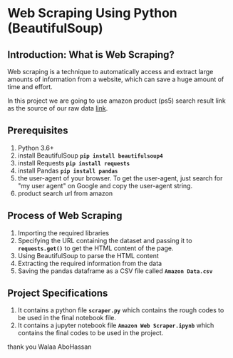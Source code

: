 # Web Scraping Using Python (BeautifulSoup)


## Introduction: What is Web Scraping?
Web scraping is a technique to automatically access and extract large amounts of information from a website, which can save a huge amount of time and effort. <br>

In this project we are going to use amazon product (ps5) search result link as the source of our raw data [link](https://www.amazon.in/s?k=playstation+5&sprefix=pla%2Caps%2C464&ref=nb_sb_ss_ts-doa-p_1_3).


## Prerequisites
1. Python 3.6+
2. install BeautifulSoup **```pip install beautifulsoup4```**
3. install Requests **```pip install requests```**
4. install Pandas **```pip install pandas```**
5. the user-agent of your browser. To get the user-agent, just search for "my user agent" on Google and copy the user-agent string.
6. product search url from amazon


## Process of Web Scraping
1. Importing the required libraries
2. Specifying the URL containing the dataset and passing it to **`requests.get()`** to get the HTML content of the page.
3. Using BeautifulSoup to parse the HTML content
4. Extracting the required information from the data
5. Saving the pandas dataframe as a CSV file called **`Amazon Data.csv`**


## Project Specifications
1. It contains a python file **`scraper.py`** which contains the rough codes to be used in the final notebook file.
2. It contains a jupyter notebook file **`Amazon Web Scraper.ipynb`** which contains the final codes to be used in the project.

thank you
Walaa AboHassan